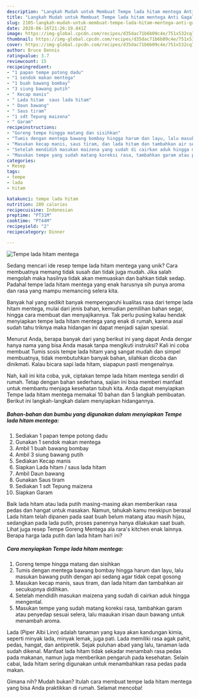 ```yaml
---
description: "Langkah Mudah untuk Membuat Tempe lada hitam mentega Anti Gagal"
title: "Langkah Mudah untuk Membuat Tempe lada hitam mentega Anti Gagal"
slug: 2105-langkah-mudah-untuk-membuat-tempe-lada-hitam-mentega-anti-gagal
date: 2020-06-16T21:26:19.841Z
image: https://img-global.cpcdn.com/recipes/d35dac71b6b09c4e/751x532cq70/tempe-lada-hitam-mentega-foto-resep-utama.jpg
thumbnail: https://img-global.cpcdn.com/recipes/d35dac71b6b09c4e/751x532cq70/tempe-lada-hitam-mentega-foto-resep-utama.jpg
cover: https://img-global.cpcdn.com/recipes/d35dac71b6b09c4e/751x532cq70/tempe-lada-hitam-mentega-foto-resep-utama.jpg
author: Bruce Dennis
ratingvalue: 3.7
reviewcount: 15
recipeingredient:
- "1 papan tempe potong dadu"
- "1 sendok makan mentega"
- "1 buah bawang bombay"
- "3 siung bawang putih"
- " Kecap manis"
- " Lada hitam  saus lada hitam"
- " Daun bawang"
- " Saus tiram"
- "1 sdt Tepung maizena"
- " Garam"
recipeinstructions:
- "Goreng tempe hingga matang dan sisihkan"
- "Tumis dengan mentega bawang bombay hingga harum dan layu, lalu masukan bawang putih dengan api sedang agar tidak cepat gosong"
- "Masukan kecap manis, saus tiram, dan lada hitam dan tambahkan air secukupnya didihkan."
- "Setelah mendidih masukan maizena yang sudah di cairkan aduk hingga mengental."
- "Masukan tempe yang sudah matang koreksi rasa, tambahkan garam atau penyedap sesuai selera, lalu maaukan irisan daun bawang untuk menambah aroma."
categories:
- Resep
tags:
- tempe
- lada
- hitam

katakunci: tempe lada hitam 
nutrition: 289 calories
recipecuisine: Indonesian
preptime: "PT31M"
cooktime: "PT44M"
recipeyield: "2"
recipecategory: Dinner

---
```



![Tempe lada hitam mentega](https://img-global.cpcdn.com/recipes/d35dac71b6b09c4e/751x532cq70/tempe-lada-hitam-mentega-foto-resep-utama.jpg)

Sedang mencari ide resep tempe lada hitam mentega yang unik? Cara membuatnya memang tidak susah dan tidak juga mudah. Jika salah mengolah maka hasilnya tidak akan memuaskan dan bahkan tidak sedap. Padahal tempe lada hitam mentega yang enak harusnya sih punya aroma dan rasa yang mampu memancing selera kita.

Banyak hal yang sedikit banyak mempengaruhi kualitas rasa dari tempe lada hitam mentega, mulai dari jenis bahan, kemudian pemilihan bahan segar, hingga cara membuat dan menyajikannya. Tak perlu pusing kalau hendak menyiapkan tempe lada hitam mentega yang enak di rumah, karena asal sudah tahu triknya maka hidangan ini dapat menjadi sajian spesial.

Menurut Anda, berapa banyak dari yang berikut ini yang dapat Anda dengar hanya nama yang bisa Anda masak tanpa mengikuti instruksi? Kali ini coba membuat Tumis sosis tempe lada hitam yang sangat mudah dan simpel membuatnya, tidak membutuhkan banyak bahan, silahkan dicoba dan dinikmati. Kalau bicara sapi lada hitam, siapapun pasti mengenalnya.


Nah, kali ini kita coba, yuk, ciptakan tempe lada hitam mentega sendiri di rumah. Tetap dengan bahan sederhana, sajian ini bisa memberi manfaat untuk membantu menjaga kesehatan tubuh kita. Anda dapat menyiapkan Tempe lada hitam mentega memakai 10 bahan dan 5 langkah pembuatan. Berikut ini langkah-langkah dalam menyiapkan hidangannya.

<!--inarticleads1-->

##### Bahan-bahan dan bumbu yang digunakan dalam menyiapkan Tempe lada hitam mentega:

1. Sediakan 1 papan tempe potong dadu
1. Gunakan 1 sendok makan mentega
1. Ambil 1 buah bawang bombay
1. Ambil 3 siung bawang putih
1. Sediakan  Kecap manis
1. Siapkan  Lada hitam / saus lada hitam
1. Ambil  Daun bawang
1. Gunakan  Saus tiram
1. Sediakan 1 sdt Tepung maizena
1. Siapkan  Garam


Baik lada hitam atau lada putih masing-masing akan memberikan rasa pedas dan hangat untuk masakan. Namun, tahukah kamu meskipun berasal Lada hitam telah dipanen pada saat buah belum matang atau masih hijau, sedangkan pada lada putih, proses panennya hanya dilakukan saat buah. Lihat juga resep Tempe Goreng Mentega ala rara&#39;s kitchen enak lainnya. Berapa harga lada putih dan lada hitam hari ini? 

<!--inarticleads2-->

##### Cara menyiapkan Tempe lada hitam mentega:

1. Goreng tempe hingga matang dan sisihkan
1. Tumis dengan mentega bawang bombay hingga harum dan layu, lalu masukan bawang putih dengan api sedang agar tidak cepat gosong
1. Masukan kecap manis, saus tiram, dan lada hitam dan tambahkan air secukupnya didihkan.
1. Setelah mendidih masukan maizena yang sudah di cairkan aduk hingga mengental.
1. Masukan tempe yang sudah matang koreksi rasa, tambahkan garam atau penyedap sesuai selera, lalu maaukan irisan daun bawang untuk menambah aroma.


Lada (Piper Albi Linn) adalah tanaman yang kaya akan kandungan kimia, seperti minyak lada, minyak lemak, juga pati. Lada memiliki rasa agak pahit, pedas, hangat, dan antipiretik. Sejak puluhan abad yang lalu, tanaman lada sudah dikenal. Manfaat lada hitam tidak sekadar menambah rasa pedas pada makanan, namun juga memberikan pengaruh pada kesehatan. Selain cabai, lada hitam sering digunakan untuk menambahkan rasa pedas pada makan. 

Gimana nih? Mudah bukan? Itulah cara membuat tempe lada hitam mentega yang bisa Anda praktikkan di rumah. Selamat mencoba!
